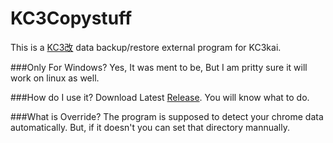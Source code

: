 # KC3Copystuff
This is a [KC3改](https://github.com/KC3Kai/KC3Kai) data backup/restore external program for KC3kai.

###Only For Windows?
Yes, It was ment to be, But I am pritty sure it will work on linux as well.

###How do I use it?
Download Latest [Release](https://github.com/Yukinyaa/KC3Copystuff/releases).
You will know what to do.

###What is Override?
The program is supposed to detect your chrome data automatically.
But, if it doesn't you can set that directory mannually.
